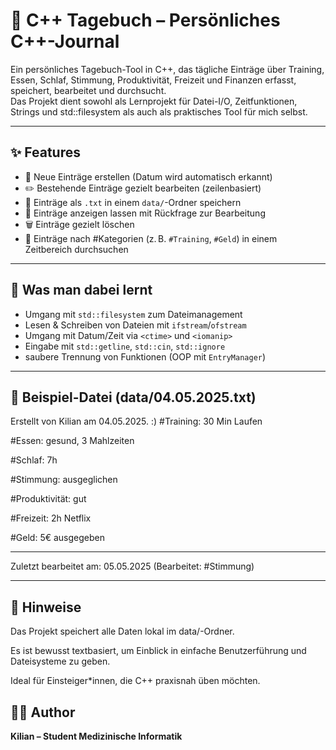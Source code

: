 # 📘 C++ Tagebuch – Persönliches C++-Journal

Ein persönliches Tagebuch-Tool in C++, das tägliche Einträge über Training, Essen, Schlaf, Stimmung, Produktivität, Freizeit und Finanzen erfasst, speichert, bearbeitet und durchsucht.  
Das Projekt dient sowohl als Lernprojekt für Datei-I/O, Zeitfunktionen, Strings und std::filesystem als auch als praktisches Tool für mich selbst.

---

## ✨ Features

- 📅 Neue Einträge erstellen (Datum wird automatisch erkannt)
- ✏️ Bestehende Einträge gezielt bearbeiten (zeilenbasiert)
- 📂 Einträge als `.txt` in einem `data/`-Ordner speichern
- 👀 Einträge anzeigen lassen mit Rückfrage zur Bearbeitung
- 🗑 Einträge gezielt löschen
- 🔎 Einträge nach #Kategorien (z. B. `#Training`, `#Geld`) in einem Zeitbereich durchsuchen

---

## 🧠 Was man dabei lernt

- Umgang mit `std::filesystem` zum Dateimanagement
- Lesen & Schreiben von Dateien mit `ifstream`/`ofstream`
- Umgang mit Datum/Zeit via `<ctime>` und `<iomanip>`
- Eingabe mit `std::getline`, `std::cin`, `std::ignore`
- saubere Trennung von Funktionen (OOP mit `EntryManager`)

---

## 📂 Beispiel-Datei (data/04.05.2025.txt)

Erstellt von Kilian am 04.05.2025. :)
#Training: 30 Min Laufen

#Essen: gesund, 3 Mahlzeiten

#Schlaf: 7h

#Stimmung: ausgeglichen

#Produktivität: gut

#Freizeit: 2h Netflix

#Geld: 5€ ausgegeben

------------------------------
Zuletzt bearbeitet am: 05.05.2025 (Bearbeitet: #Stimmung)

---

## 📌 Hinweise
Das Projekt speichert alle Daten lokal im data/-Ordner.

Es ist bewusst textbasiert, um Einblick in einfache Benutzerführung und Dateisysteme zu geben.

Ideal für Einsteiger*innen, die C++ praxisnah üben möchten.

## 🧑‍💻 Author
**Kilian – Student Medizinische Informatik**
